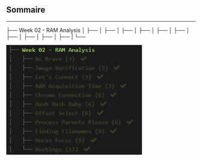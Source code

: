 ## Sommaire  
---

├── Week 02 - RAM Analysis
│   ├── <a name="Be Brave (3)"></a> 
│   ├── <a name="Image Verification (3)"></a> 
│   ├── <a name="Let's Connect (3)"></a> 
│   ├── <a name="RAM Acquisition Time (3)"></a> 
│   ├── <a name="Chrome Connection (6)"></a> 
│   ├── <a name="Hash Hash Baby (6)"></a> 
│   ├── <a name="Offset Select (6)"></a> 
│   ├── <a name="Process Parents Please (6)"></a> 
│   ├── <a name="Finding Filenames (9)"></a> 
│   ├── <a name="Hocus Focus (9)"></a> 
|   └── <a name="Meetings (12))"></a> 

![Week 02 challenges](https://github.com/nanamou224/CTF-writeup/blob/main/2021%20-%20Africa%20Digital%20Forensics%20CTF/Screenshots/Week%2002%20-%20RAM%20Analysis.png)
